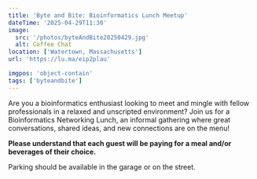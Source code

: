 ```yaml
---
title: 'Byte and Bite: Bioinformatics Lunch Meetup'
dateTime: '2025-04-29T11:30'
image:
  src: '/photos/byteAndBite20250429.jpg'
  alt: Coffee Chat
location: ['Watertown, Massachusetts']
url: 'https://lu.ma/eip2plau'

imgpos: 'object-contain'
tags: ['byteandbite']
---
```


Are you a bioinformatics enthusiast looking to meet and mingle with fellow professionals in a relaxed and unscripted environment? Join us for a Bioinformatics Networking Lunch, an informal gathering where great conversations, shared ideas, and new connections are on the menu!

**Please understand that each guest will be paying for a meal and/or beverages of their choice.**

Parking should be available in the garage or on the street.
